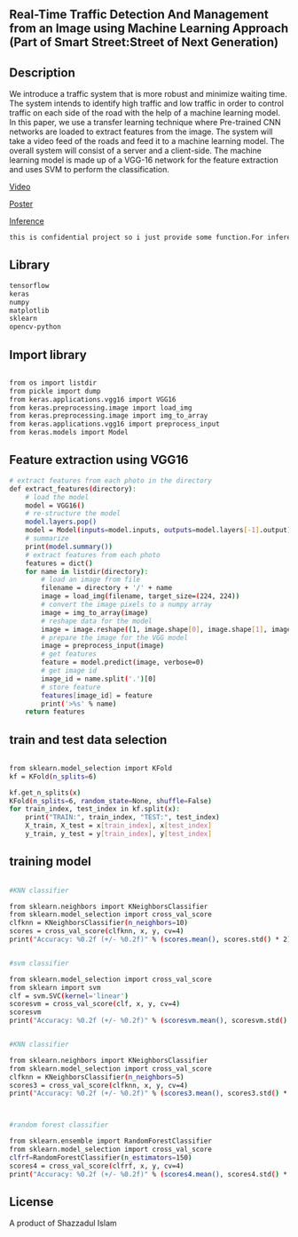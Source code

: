                                                    
  <!--[![Backers on Open Collective](https://opencollective.com/nest/backers/badge.svg)](https://opencollective.com/nest#backer)
  [![Sponsors on Open Collective](https://opencollective.com/nest/sponsors/badge.svg)](https://opencollective.com/nest#sponsor)-->
## Real-Time Traffic Detection And Management from an Image using Machine Learning Approach (Part of Smart Street:Street of Next Generation)

## Description

We introduce a traffic system that is more robust and minimize waiting time. The system intends to identify high traffic and low traffic in order to control traffic on each side of the road with the help of a machine learning model. In this paper, we use a transfer learning technique where Pre-trained CNN networks are loaded to extract features from the image. The system will take a video feed of the roads and feed it to a machine learning model. The overall system will consist of a server and a client-side. The machine learning model is made up of a VGG-16 network for the feature extraction and uses SVM to perform the classification.

<p>
<a href="https://drive.google.com/file/d/1HX2p9uDoUI-qqHLXU-eCepNC6aVT3q7g/view" target="_blank">Video</a>
</p>
<p>
<a href="https://drive.google.com/file/d/1vcpDvDnOvZFKNANMCl8xO_lEOCRvyk0M/view" target="_blank">Poster</a>
</p>
<p>
<a href="https://github.com/MunPotter/Traffic-AI/tree/main/server_example" target="_blank">Inference</a>
</p>

```bash
this is confidential project so i just provide some function.For inference check server example.

```
## Library
```bash
tensorflow
keras
numpy
matplotlib
sklearn
opencv-python
```


## Import library

```bash

from os import listdir
from pickle import dump
from keras.applications.vgg16 import VGG16
from keras.preprocessing.image import load_img
from keras.preprocessing.image import img_to_array
from keras.applications.vgg16 import preprocess_input
from keras.models import Model
```

## Feature extraction using VGG16

```bash
# extract features from each photo in the directory
def extract_features(directory):
	# load the model
	model = VGG16()
	# re-structure the model
	model.layers.pop()
	model = Model(inputs=model.inputs, outputs=model.layers[-1].output)
	# summarize
	print(model.summary())
	# extract features from each photo
	features = dict()
	for name in listdir(directory):
		# load an image from file
		filename = directory + '/' + name
		image = load_img(filename, target_size=(224, 224))
		# convert the image pixels to a numpy array
		image = img_to_array(image)
		# reshape data for the model
		image = image.reshape((1, image.shape[0], image.shape[1], image.shape[2]))
		# prepare the image for the VGG model
		image = preprocess_input(image)
		# get features
		feature = model.predict(image, verbose=0)
		# get image id
		image_id = name.split('.')[0]
		# store feature
		features[image_id] = feature
		print('>%s' % name)
	return features
```

## train and test data selection

```bash
  
from sklearn.model_selection import KFold
kf = KFold(n_splits=6)

kf.get_n_splits(x)
KFold(n_splits=6, random_state=None, shuffle=False)
for train_index, test_index in kf.split(x):
    print("TRAIN:", train_index, "TEST:", test_index)
    X_train, X_test = x[train_index], x[test_index]
    y_train, y_test = y[train_index], y[test_index]

```

## training model

```bash
  
#KNN classifier

from sklearn.neighbors import KNeighborsClassifier
from sklearn.model_selection import cross_val_score
clfknn = KNeighborsClassifier(n_neighbors=10)
scores = cross_val_score(clfknn, x, y, cv=4)
print("Accuracy: %0.2f (+/- %0.2f)" % (scores.mean(), scores.std() * 2))


#svm classifier

from sklearn.model_selection import cross_val_score
from sklearn import svm
clf = svm.SVC(kernel='linear')
scoresvm = cross_val_score(clf, x, y, cv=4)
scoresvm
print("Accuracy: %0.2f (+/- %0.2f)" % (scoresvm.mean(), scoresvm.std() * 2))


#KNN classifier

from sklearn.neighbors import KNeighborsClassifier
from sklearn.model_selection import cross_val_score
clfknn = KNeighborsClassifier(n_neighbors=5)
scores3 = cross_val_score(clfknn, x, y, cv=4)
print("Accuracy: %0.2f (+/- %0.2f)" % (scores3.mean(), scores3.std() * 2))



#random forest classifier

from sklearn.ensemble import RandomForestClassifier
from sklearn.model_selection import cross_val_score
clfrf=RandomForestClassifier(n_estimators=150)
scores4 = cross_val_score(clfrf, x, y, cv=4)
print("Accuracy: %0.2f (+/- %0.2f)" % (scores4.mean(), scores4.std() * 2))

```

## License
A product of Shazzadul Islam
